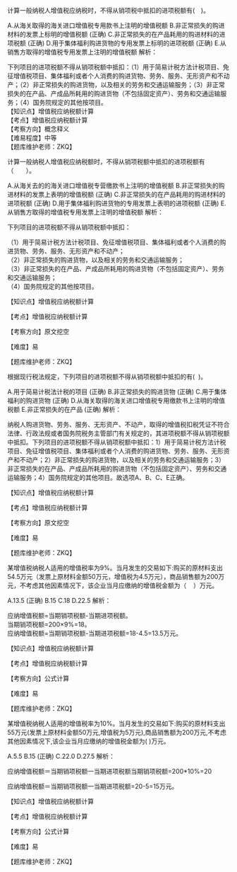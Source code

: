 <p>计算一般纳税人增值税应纳税时，不得从销项税中抵扣的进项税额有(　)。</p>
A.从海关取得的海关进口增值税专用款书上注明的增值税额
B.非正常损失的购进材料的发票上标明的增值税额  (正确)
C.非正常损失的在产品耗用的购进材料的进项税额  (正确)
D.用于集体福利购进货物的专用发票上标明的进项税额  (正确)
E.从销售方取得的增值税专用发票上注明的增值税额
解析：<p>下列项目的进项税额不得从销项税额中抵扣：（1）用于简易计税方法计税项目、免征增值税项目、集体福利或者个人消费的购进货物、劳务、服务、无形资产和不动产；（2）非正常损失的购进货物，以及相关的劳务和交通运输服务；（3）非正常损失的在产品、产成品所耗用的购进货物（不包括固定资产）、劳务和交通运输服务；（4）国务院规定的其他按项目。<br/>【知识点】增值税应纳税额计算<br/>【考点】增值税应纳税额计算<br/>【考察方向】概念释义<br/>【难易程度】中等<br/>【题库维护老师：ZKQ】</p>
<p>计算一般纳税人增值税应纳税额时，不得从销项税额中抵扣的进项税额有（　　）。</p>
A.从海关去的的海关进口增值税专营缴款书上注明的增值税额
B.非正常损失的购进材料的发票上表明的增值税额  (正确)
C.非正常损失的在产品耗用的购进材料的进项税额  (正确)
D.用于集体福利购进货物的专用发票上表明的进项税额  (正确)
E.从销售方取得的增值税专用发票上注明的增值税额
解析：<p>下列项目的进项税额不得从销项税额中抵扣：<br/></p><p>（1）用于简易计税方法计税项目、免征增值税项目、集体福利或者个人消费的购进货物、劳务、服务、无形资产和不动产；<br/>（2）非正常损失的购进货物，以及相关的劳务和交通运输服务；<br/>（3）非正常损失的在产品、产成品所耗用的购进货物（不包括固定资产）、劳务和交通运输服务；<br/>（4）国务院规定的其他按项目。</p><p>【知识点】增值税应纳税额计算</p><p>【考点】增值税应纳税额计算</p><p>【考察方向】原文挖空</p><p>【难度】易</p><p>【题库维护老师：ZKQ】</p>
<p>根据现行税法规定，下列项目的进项税额不得从销项税额中抵扣的有( &nbsp;)。</p>
A.用于简易计税法计税的项目  (正确)
B.非正常损失的购进货物  (正确)
C.用于集体福利的购进货物  (正确)
D.从海关取得的海关进口增值税专用缴款书上注明的增值税额
E.非正常损失的在产品  (正确)
解析：<p>纳税人购进货物、劳务、服务、无形资产、不动产，取得的增值税扣税凭证不符合法律、行政法规或者国务院税务主管部门有关规定的，其进项税额不得从销项税额中抵扣。下列项目的进项税额不得从销项税额中抵扣：1）用于简易计税方法计税项目、免征增值税项目、集体福利或者个人消费的购进货物、劳务、服务、无形资产和不动产；2）非正常损失的购进货物，以及相关的劳务和交通运输服务；3）非正常损失的在产品、产成品所耗用的购进货物（不包括固定资产）、劳务和交通运输服务；4）国务院规定的其他项目。故选项A、B、C、E正确。</p><p>【知识点】增值税应纳税额计算</p><p>【考点】增值税应纳税额计算</p><p>【考察方向】原文挖空</p><p>【难度】易</p><p>【题库维护老师：ZKQ】</p>
<p>某增值税纳税人适用的增值税率为9%。当月发生的交易如下:购买的原材料支出54.5万元（发票上原材料金额50万元，增值税为4.5万元），商品销售额为200万元，不考虑其他因素情况下，该企业当月应缴纳的增值税金额为（ &nbsp; &nbsp;）万元。</p>
A.13.5  (正确)
B.15
C.18
D.22.5
解析：<p>    应纳增值税额=当期销项税额-当期进项税额。<br/>当期销项税额=200×9%=18。<br/>应纳增值税额=当期销项税额-当期进项税额=18-4.5=13.5万元。</p><p>    【知识点】增值税应纳税额计算</p><p>    【考点】增值税应纳税额计算</p><p>    【考察方向】公式计算</p><p>    【难度】易</p><p>    【题库维护老师：ZKQ】</p>
<p>某增值税纳税人适用的增值税率为10%。当月发生的交易如下:购买的原材料支出55万元(发票上原材料金额50万元,增值税为5万元),商品销售额为200万元,不考虑其他因素情况下,该企业当月应缴纳的增值税金额为( )万元。</p>
A.5.5
B.15  (正确)
C.22.0
D.27.5
解析：<p>应纳增值税额＝当期销项税额一当期进项税额当期销项税额=200*10%=20</p><p>应纳增值税额＝当期销项税额一当期进项税额=20-5=15万元。</p><p>【知识点】增值税应纳税额计算</p><p>【考点】增值税应纳税额计算</p><p>【考察方向】公式计算</p><p>【难度】易</p><p>【题库维护老师：ZKQ】</p>
